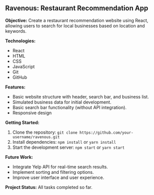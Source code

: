 ## Ravenous: Restaurant Recommendation App

**Objective:**
Create a restaurant recommendation website using React, allowing users to search for local businesses based on location and keywords.

**Technologies:**
* React
* HTML
* CSS
* JavaScript
* Git
* GitHub

**Features:**
* Basic website structure with header, search bar, and business list.
* Simulated business data for initial development.
* Basic search bar functionality (without API integration).
* Responsive design

**Getting Started:**
1. Clone the repository: `git clone https://github.com/your-username/ravenous.git`
2. Install dependencies: `npm install` or `yarn install`
3. Start the development server: `npm start` or `yarn start`

**Future Work:**
* Integrate Yelp API for real-time search results.
* Implement sorting and filtering options.
* Improve user interface and user experience.

**Project Status:**
All tasks completed so far.

